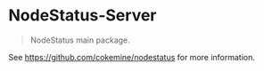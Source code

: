 # NodeStatus-Server

> NodeStatus main package.

 See https://github.com/cokemine/nodestatus for more information.



